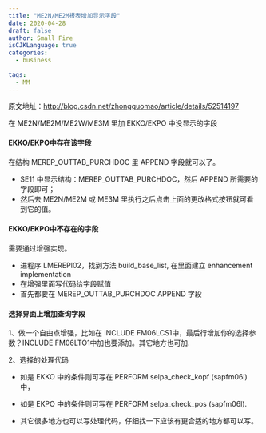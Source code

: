 ```yaml
---
title: "ME2N/ME2M报表增加显示字段"
date: 2020-04-28
draft: false
author: Small Fire
isCJKLanguage: true
categories: 
  - business

tags: 
  - MM
---
```


原文地址：http://blog.csdn.net/zhongguomao/article/details/52514197



在 ME2N/ME2M/ME2W/ME3M 里加 EKKO/EKPO 中没显示的字段

#### EKKO/EKPO中存在该字段

在结构 MEREP_OUTTAB_PURCHDOC 里 APPEND 字段就可以了。

- SE11 中显示结构：MEREP_OUTTAB_PURCHDOC，然后 APPEND 所需要的字段即可；
- 然后去 ME2N/ME2M 或 ME3M 里执行之后点击上面的更改格式按钮就可看到它的值。

#### EKKO/EKPO中不存在的字段

需要通过增强实现。

- 进程序 LMEREPI02，找到方法 build_base_list, 在里面建立 enhancement implementation
- 在增强里面写代码给字段赋值
- 首先都要在 MEREP_OUTTAB_PURCHDOC APPEND 字段

#### 选择界面上增加查询字段

1、做一个自由点增强，比如在  INCLUDE FM06LCS1中，最后行增加你的选择参数？INCLUDE FM06LTO1中加也要添加。其它地方也可加.

2、选择的处理代码

- 如是 EKKO 中的条件则可写在  PERFORM selpa_check_kopf (sapfm06l) 中，

- 如是 EKPO 中的条件则可写在  PERFORM selpa_check_pos (sapfm06l). 
- 其它很多地方也可以写处理代码，仔细找一下应该有更合适的地方都可以写。